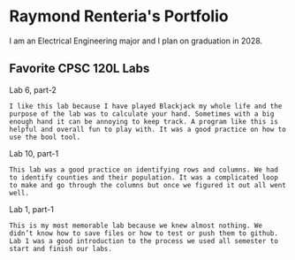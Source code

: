 
# Raymond Renteria's Portfolio

I am an Electrical Engineering major and I plan on graduation in 2028.

## Favorite CPSC 120L Labs

Lab 6, part-2

	I like this lab because I have played Blackjack my whole life and the purpose of the lab was to calculate your hand. Sometimes with a big enough hand it can be annoying to keep track. A program like this is helpful and overall fun to play with. It was a good practice on how to use the bool tool. 

Lab 10, part-1

	This lab was a good practice on identifying rows and columns. We had to identify counties and their population. It was a complicated loop to make and go through the columns but once we figured it out all went well. 

Lab 1, part-1

	This is my most memorable lab because we knew almost nothing. We didn’t know how to save files or how to test or push them to github. Lab 1 was a good introduction to the process we used all semester to start and finish our labs.